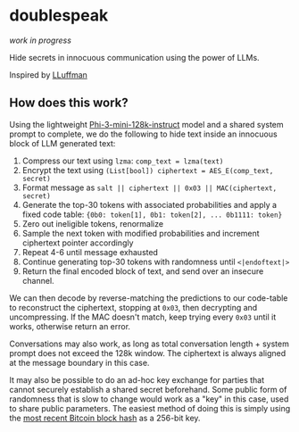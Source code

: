 # doublespeak
_work in progress_

Hide secrets in innocuous communication using the power of LLMs.

Inspired by [LLuffman](https://botnoise.org/~pokes/lluffman/)

## How does this work?

Using the lightweight [Phi-3-mini-128k-instruct](https://huggingface.co/microsoft/Phi-3-mini-128k-instruct) model and a shared system prompt to complete, we do the following to hide text inside an innocuous block of LLM generated text:

1. Compress our text using `lzma`: `comp_text = lzma(text)`
2. Encrypt the text using `(List[bool]) ciphertext = AES_E(comp_text, secret)`
3. Format message as `salt || ciphertext || 0x03 || MAC(ciphertext, secret)`
4. Generate the top-30 tokens with associated probabilities and apply a fixed code table: `{0b0: token[1], 0b1: token[2], ... 0b1111: token}`
5. Zero out ineligible tokens, renormalize
6. Sample the next token with modified probabilities and increment ciphertext pointer accordingly
7. Repeat 4-6 until message exhausted
8. Continue generating top-30 tokens with randomness until `<|endoftext|>`
9. Return the final encoded block of text, and send over an insecure channel.

We can then decode by reverse-matching the predictions to our code-table to reconstruct the ciphertext, stopping at `0x03`, then decrypting and uncompressing. If the MAC doesn't match, keep trying every `0x03` until it works, otherwise return an error.

Conversations may also work, as long as total conversation length + system prompt does not exceed the 128k window. The ciphertext is always aligned at the message boundary in this case.

It may also be possible to do an ad-hoc key exchange for parties that cannot securely establish a shared secret beforehand. Some public form of randomness that is slow to change would work as a "key" in this case, used to share public parameters. The easiest method of doing this is simply using the [most recent Bitcoin block hash](https://blockchair.com/bitcoin/blocks) as a 256-bit key.